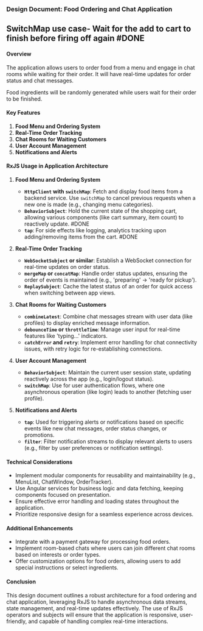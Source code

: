 ### Design Document: Food Ordering and Chat Application



## SwitchMap use case- Wait for the add to cart to finish before firing off again #DONE 

#### Overview

The application allows users to order food from a menu and engage in chat rooms while waiting for their order. It will have real-time updates for order status and chat messages.

Food ingredients will be randomly generated while users wait for their order to be finished.

#### Key Features

1. **Food Menu and Ordering System**
2. **Real-Time Order Tracking**
3. **Chat Rooms for Waiting Customers**
4. **User Account Management**
5. **Notifications and Alerts**

#### RxJS Usage in Application Architecture

1. **Food Menu and Ordering System**
    
    - **`HttpClient` with `switchMap`**: Fetch and display food items from a backend service. Use `switchMap` to cancel previous requests when a new one is made (e.g., changing menu categories).
    - **`BehaviorSubject`**: Hold the current state of the shopping cart, allowing various components (like cart summary, item count) to reactively update. #DONE 
    - **`tap`**: For side effects like logging, analytics tracking upon adding/removing items from the cart. #DONE 
2. **Real-Time Order Tracking**
    
    - **`WebSocketSubject` or similar**: Establish a WebSocket connection for real-time updates on order status.
    - **`mergeMap` or `concatMap`**: Handle order status updates, ensuring the order of events is maintained (e.g., 'preparing' -> 'ready for pickup').
    - **`ReplaySubject`**: Cache the latest status of an order for quick access when switching between app views.
3. **Chat Rooms for Waiting Customers**
    
    - **`combineLatest`**: Combine chat messages stream with user data (like profiles) to display enriched message information.
    - **`debounceTime` or `throttleTime`**: Manage user input for real-time features like 'typing...' indicators.
    - **`catchError` and `retry`**: Implement error handling for chat connectivity issues, with retry logic for re-establishing connections.
4. **User Account Management**
    
    - **`BehaviorSubject`**: Maintain the current user session state, updating reactively across the app (e.g., login/logout status).
    - **`switchMap`**: Use for user authentication flows, where one asynchronous operation (like login) leads to another (fetching user profile).
5. **Notifications and Alerts**
    
    - **`tap`**: Used for triggering alerts or notifications based on specific events like new chat messages, order status changes, or promotions.
    - **`filter`**: Filter notification streams to display relevant alerts to users (e.g., filter by user preferences or notification settings).

#### Technical Considerations

- Implement modular components for reusability and maintainability (e.g., MenuList, ChatWindow, OrderTracker).
- Use Angular services for business logic and data fetching, keeping components focused on presentation.
- Ensure effective error handling and loading states throughout the application.
- Prioritize responsive design for a seamless experience across devices.

#### Additional Enhancements

- Integrate with a payment gateway for processing food orders.
- Implement room-based chats where users can join different chat rooms based on interests or order types.
- Offer customization options for food orders, allowing users to add special instructions or select ingredients.

#### Conclusion

This design document outlines a robust architecture for a food ordering and chat application, leveraging RxJS to handle asynchronous data streams, state management, and real-time updates effectively. The use of RxJS operators and subjects will ensure that the application is responsive, user-friendly, and capable of handling complex real-time interactions.
